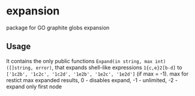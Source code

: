 # expansion
package for GO graphite globs expansion

## Usage
It contains the only public functions `Expand(in string, max int) ([]string, error)`, that expands shell-like expressions `1{c,e}2[b-d]` to `['1c2b', '1c2c', '1c2d', '1e2b', '1e2c', '1e2d']` (if max = -1).
max for restict max expanded results, 0 - disables expand, -1 - unlimited, -2 - expand only first node
